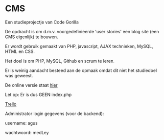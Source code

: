# CMS
<p>Een studieprojectje van Code Gorilla</p>
<p>De opdracht is om d.m.v. voorgedefinieerde 'user stories' een blog site (een CMS eigenlijk) te bouwen.</p>
<p>Er wordt gebruik gemaakt van PHP, javascript, AJAX technieken, MySQL, HTML en CSS.</p>
<p>Het doel is om PHP, MySQL, Github en scrum te leren.</p>
<p>Er is weinig aandacht besteed aan de opmaak omdat dit niet het studiedoel was geweest.</p>
<p>De online versie staat <a href="http://cms001.agusjudistira.nl/CMSfrontend_002.php" target="_blank">hier</a></p>
<p>Let op: Er is dus GEEN index.php</p>
<p><a href="https://trello.com/b/C5zKtf2g/een-cms-bouwen" target="_blank">Trello</a></p>
<p>Administrator login gegevens (voor de backend): </p>
<p>username: agus</p>
<p>wachtwoord: medLey</p>

